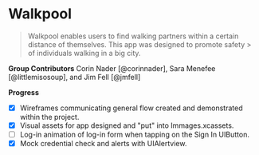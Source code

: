 # Walkpool

> Walkpool enables users to find walking partners within a certain distance of themselves. This app was designed to promote safety > of individuals walking in a big city. 

**Group Contributors** 
Corin Nader [@corinnader], Sara Menefee [@littlemisosoup], and Jim Fell [@jmfell]

**Progress**
* [x] Wireframes communicating general flow created and demonstrated within the project. 
* [x] Visual assets for app designed and "put" into Immages.xcassets.
* [ ] Log-in animation of log-in form when tapping on the Sign In UIButton.
* [x] Mock credential check and alerts with UIAlertview.
